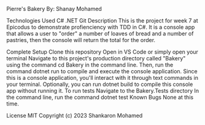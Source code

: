 Pierre's Bakery
By: Shanay Mohamed

Technologies Used
C#
.NET
Git
Description
This is the project for week 7 at Epicodus to demonstrate profienciency with TDD in C#. It is a console app that allows a user to "order" a number of loaves of bread and a number of pastries, then the console will return the total for the order.

Complete Setup
Clone this repository
Open in VS Code or simply open your terminal
Navigate to this project's production directory called "Bakery" using the command cd Bakery in the command line.
Then, run the command dotnet run to compile and execute the console application. Since this is a console application, you'll interact with it through text commands in your terminal.
Optionally, you can run dotnet build to compile this console app without running it.
To run tests
Navigate to the Bakery.Tests directory
In the command line, run the command dotnet test
Known Bugs
None at this time. 

License
MIT Copyright (c) 2023 Shankaron Mohamed 